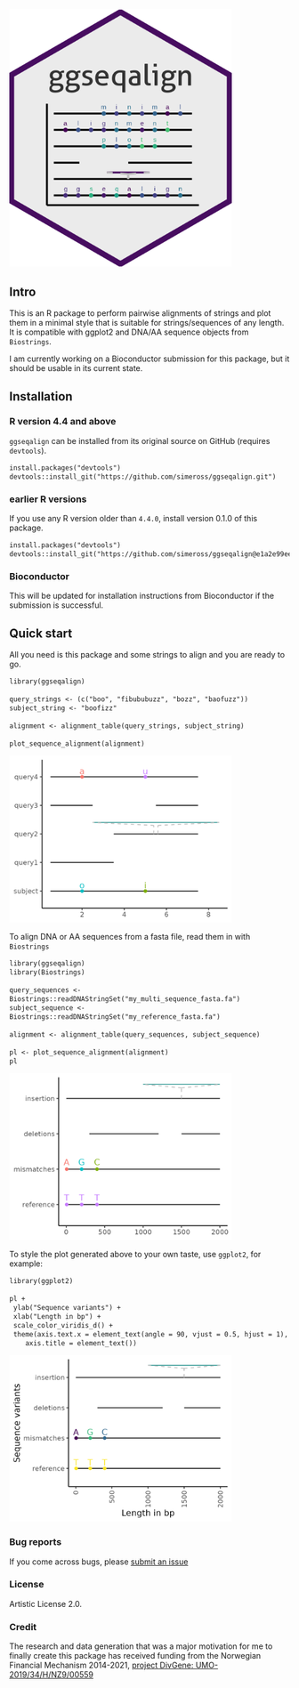 <img src="inst/hexlogo/hexlogo.png" alt="ggseqalign hex sticker" width="400"/>

## Intro
This is an R package to perform pairwise alignments of strings and plot them in a minimal style that is suitable for strings/sequences of any length. It is compatible with ggplot2 and DNA/AA sequence objects from `Biostrings`.

I am currently working on a Bioconductor submission for this package, but it should be usable in its current state.

## Installation
### R version 4.4 and above
`ggseqalign` can be installed from its original source on GitHub (requires `devtools`).
```
install.packages("devtools")
devtools::install_git("https://github.com/simeross/ggseqalign.git")
```
### earlier R versions
If you use any R version older than `4.4.0`, install version 0.1.0 of this package.
```
install.packages("devtools")
devtools::install_git("https://github.com/simeross/ggseqalign@e1a2e99ee7d079d2e4331bc101382cfebe125fa8")
```
### Bioconductor
This will be updated for installation instructions from Bioconductor if the submission is successful.

## Quick start
All you need is this package and some strings to align and you are ready to go.
```
library(ggseqalign)

query_strings <- (c("boo", "fibububuzz", "bozz", "baofuzz"))
subject_string <- "boofizz"

alignment <- alignment_table(query_strings, subject_string)

plot_sequence_alignment(alignment)
```
<img src="inst/figs/rm_ex1.png" alt="output of the code above" width="400"/>


To align DNA or AA sequences from a fasta file, read them in with `Biostrings`
```
library(ggseqalign)
library(Biostrings)

query_sequences <- Biostrings::readDNAStringSet("my_multi_sequence_fasta.fa")
subject_sequence <- Biostrings::readDNAStringSet("my_reference_fasta.fa")

alignment <- alignment_table(query_sequences, subject_sequence)

pl <- plot_sequence_alignment(alignment)
pl
```
<img src="inst/figs/rm_ex2.png" alt="output of the code above" width="400"/>


To style the plot generated above to your own taste, use `ggplot2`, for example:
```
library(ggplot2)
 
pl +
 ylab("Sequence variants") +
 xlab("Length in bp") +
 scale_color_viridis_d() +
 theme(axis.text.x = element_text(angle = 90, vjust = 0.5, hjust = 1),
    axis.title = element_text())
```
<img src="inst/figs/rm_ex3.png" alt="output of the code above" width="400"/>


### Bug reports
If you come across bugs, please [submit an issue](https://github.com/simeross/ggseqalign/issues)

### License
Artistic License 2.0.

### Credit
The research and data generation that was a major motivation for me to finally create this package has received funding from the Norwegian Financial Mechanism 2014-2021, [project DivGene: UMO-2019/34/H/NZ9/00559](https://eeagrants.org/archive/2014-2021/projects/PL-Basic%20Research-0012)